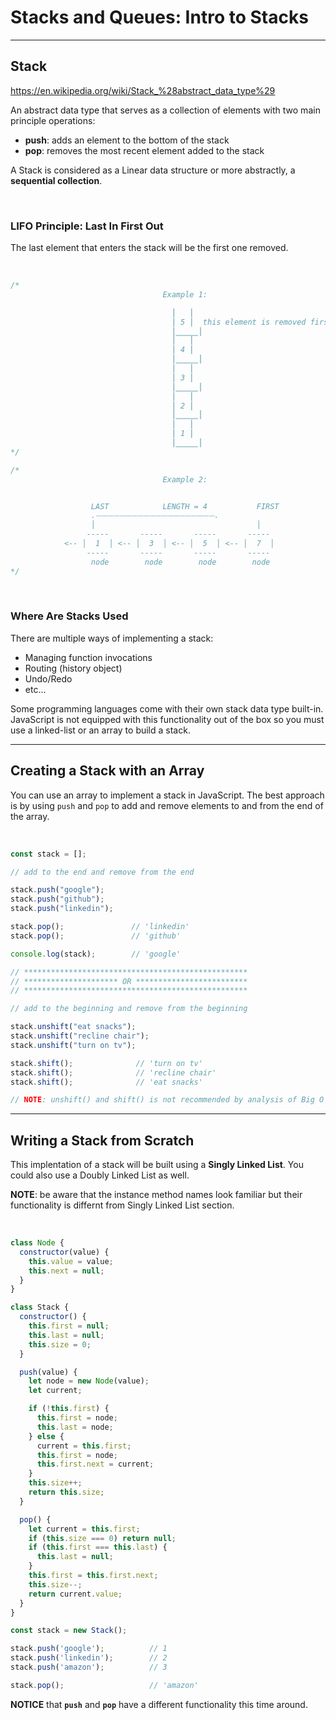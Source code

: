 # Stacks and Queues: Intro to Stacks

---

## Stack

<https://en.wikipedia.org/wiki/Stack_%28abstract_data_type%29>

An abstract data type that serves as a collection of elements with two main principle operations:

* **push**: adds an element to the bottom of the stack
* **pop**: removes the most recent element added to the stack

A Stack is considered as a Linear data structure or more abstractly, a **sequential collection**.

</br>

### LIFO Principle: Last In First Out

The last element that enters the stack will be the first one removed.

</br>

```js
/*
                                  Example 1:

                                    ⎮   ⎮
                                    ⎮ 5 ⎮  this element is removed first
                                    ⎮⎽⎽⎽⎮
                                    ⎮   ⎮
                                    ⎮ 4 ⎮
                                    ⎮⎽⎽⎽⎮
                                    ⎮   ⎮
                                    ⎮ 3 ⎮
                                    ⎮⎽⎽⎽⎮
                                    ⎮   ⎮
                                    ⎮ 2 ⎮
                                    ⎮⎽⎽⎽⎮
                                    ⎮   ⎮
                                    ⎮ 1 ⎮
                                    ⎮⎽⎽⎽⎮
*/
```

```js
/*
                                  Example 2:


                  LAST            LENGTH = 4           FIRST
                  .⏤⏤⏤⏤⏤⏤⏤⏤⏤⏤⏤⏤⏤⏤⏤⏤⏤⏤⏤⏤.
                  │                                    │
                 -----       -----       -----       -----
            <-- │  1  │ <-- │  3  │ <-- │  5  │ <-- │  7  │
                 -----       -----       -----       -----
                  node        node        node        node
*/
```

</br>

### Where Are Stacks Used

There are multiple ways of implementing a stack:

* Managing function invocations
* Routing (history object)
* Undo/Redo
* etc...

Some programming languages come with their own stack data type built-in. JavaScript is not equipped with this functionality out of the box so you must use a linked-list or an array to build a stack.

---

## Creating a Stack with an Array

You can use an array to implement a stack in JavaScript. The best approach is by using `push` and `pop` to add and remove elements to and from the end of the array.

</br>

```js
const stack = [];

// add to the end and remove from the end

stack.push("google");
stack.push("github");
stack.push("linkedin");

stack.pop();               // 'linkedin'
stack.pop();               // 'github'

console.log(stack);        // 'google'

// **************************************************
// ********************* OR *************************
// **************************************************

// add to the beginning and remove from the beginning

stack.unshift("eat snacks");
stack.unshift("recline chair");
stack.unshift("turn on tv");

stack.shift();              // 'turn on tv'
stack.shift();              // 'recline chair'
stack.shift();              // 'eat snacks'

// NOTE: unshift() and shift() is not recommended by analysis of Big O
```

---

## Writing a Stack from Scratch

This implentation of a stack will be built using a **Singly Linked List**. You could also use a Doubly Linked List as well.

**NOTE**: be aware that the instance method names look familiar but their functionality is differnt from Singly Linked List section.

</br>

```js
class Node {
  constructor(value) {
    this.value = value;
    this.next = null;
  }
}

class Stack {
  constructor() {
    this.first = null;
    this.last = null;
    this.size = 0;
  }

  push(value) {
    let node = new Node(value);
    let current;

    if (!this.first) {
      this.first = node;
      this.last = node;
    } else {
      current = this.first;
      this.first = node;
      this.first.next = current;
    }
    this.size++;
    return this.size;
  }

  pop() {
    let current = this.first;
    if (this.size === 0) return null;
    if (this.first === this.last) {
      this.last = null;
    }
    this.first = this.first.next;
    this.size--;
    return current.value;
  }
}
```

```js
const stack = new Stack();

stack.push('google');          // 1
stack.push('linkedin');        // 2
stack.push('amazon');          // 3

stack.pop();                   // 'amazon'
```

**NOTICE** that **`push`** and **`pop`** have a different functionality this time around.
